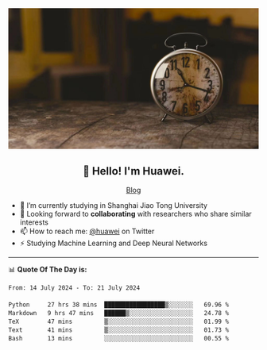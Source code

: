 <div align="center">
  <a href="https://github.com/JHW5981">
    <img src="./assets/background.jpg">
  </a>
</div>

<h2 align="center">👋 Hello! I'm Huawei.</h2>
<p align="center">
  <a href="https://blog.csdn.net/Edward__J?spm=1000.2115.3001.5343">Blog</a>
</p>


- 🔭 I’m currently studying in Shanghai Jiao Tong University
- 💬 Looking forward to **collaborating** with researchers who share similar interests
- 📫 How to reach me: [@huawei](https://twitter.com/yoohuaff) on Twitter
- ⚡ Studying Machine Learning and Deep Neural Networks

-------
📊 **Quote Of The Day is:**
<!--START_SECTION:waka-->

```txt
From: 14 July 2024 - To: 21 July 2024

Python     27 hrs 38 mins  █████████████████▒░░░░░░░   69.96 %
Markdown   9 hrs 47 mins   ██████▒░░░░░░░░░░░░░░░░░░   24.78 %
TeX        47 mins         ▒░░░░░░░░░░░░░░░░░░░░░░░░   01.99 %
Text       41 mins         ▒░░░░░░░░░░░░░░░░░░░░░░░░   01.73 %
Bash       13 mins         ░░░░░░░░░░░░░░░░░░░░░░░░░   00.55 %
```

<!--END_SECTION:waka-->
